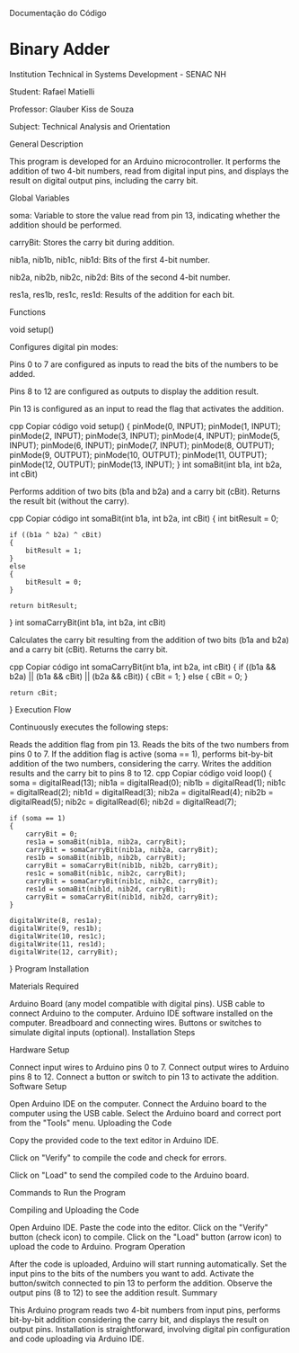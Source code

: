 Documentação do Código

# **__Binary Adder__**

Institution
Technical in Systems Development - SENAC NH

Student:
Rafael Matielli

Professor:
Glauber Kiss de Souza

Subject:
Technical Analysis and Orientation

General Description

This program is developed for an Arduino microcontroller. It performs the addition of two 4-bit numbers, read from digital input pins, and displays the result on digital output pins, including the carry bit.

Global Variables

soma: Variable to store the value read from pin 13, indicating whether the addition should be performed.

carryBit: Stores the carry bit during addition.

nib1a, nib1b, nib1c, nib1d: Bits of the first 4-bit number.

nib2a, nib2b, nib2c, nib2d: Bits of the second 4-bit number.

res1a, res1b, res1c, res1d: Results of the addition for each bit.

Functions

void setup()

Configures digital pin modes:

Pins 0 to 7 are configured as inputs to read the bits of the numbers to be added.

Pins 8 to 12 are configured as outputs to display the addition result.

Pin 13 is configured as an input to read the flag that activates the addition.

cpp
Copiar código
void setup()
{
    pinMode(0, INPUT);
    pinMode(1, INPUT);
    pinMode(2, INPUT);
    pinMode(3, INPUT);
    pinMode(4, INPUT);
    pinMode(5, INPUT);
    pinMode(6, INPUT);
    pinMode(7, INPUT);
    pinMode(8, OUTPUT);
    pinMode(9, OUTPUT);
    pinMode(10, OUTPUT);
    pinMode(11, OUTPUT);
    pinMode(12, OUTPUT);
    pinMode(13, INPUT);
}
int somaBit(int b1a, int b2a, int cBit)

Performs addition of two bits (b1a and b2a) and a carry bit (cBit). Returns the result bit (without the carry).

cpp
Copiar código
int somaBit(int b1a, int b2a, int cBit)
{
    int bitResult = 0;
    
    if ((b1a ^ b2a) ^ cBit)
    {
        bitResult = 1;
    }
    else
    {
        bitResult = 0;
    }
    
    return bitResult;
}
int somaCarryBit(int b1a, int b2a, int cBit)

Calculates the carry bit resulting from the addition of two bits (b1a and b2a) and a carry bit (cBit). Returns the carry bit.

cpp
Copiar código
int somaCarryBit(int b1a, int b2a, int cBit)
{
    if ((b1a && b2a) || (b1a && cBit) || (b2a && cBit))
    {
        cBit = 1;
    }
    else
    {
        cBit = 0;
    }
    
    return cBit;
}
Execution Flow

Continuously executes the following steps:

Reads the addition flag from pin 13.
Reads the bits of the two numbers from pins 0 to 7.
If the addition flag is active (soma == 1), performs bit-by-bit addition of the two numbers, considering the carry.
Writes the addition results and the carry bit to pins 8 to 12.
cpp
Copiar código
void loop()
{
    soma = digitalRead(13);
    nib1a = digitalRead(0);
    nib1b = digitalRead(1);
    nib1c = digitalRead(2);
    nib1d = digitalRead(3);
    nib2a = digitalRead(4);
    nib2b = digitalRead(5);
    nib2c = digitalRead(6);
    nib2d = digitalRead(7);
    
    if (soma == 1)
    {
        carryBit = 0;
        res1a = somaBit(nib1a, nib2a, carryBit);
        carryBit = somaCarryBit(nib1a, nib2a, carryBit);
        res1b = somaBit(nib1b, nib2b, carryBit);
        carryBit = somaCarryBit(nib1b, nib2b, carryBit);
        res1c = somaBit(nib1c, nib2c, carryBit);
        carryBit = somaCarryBit(nib1c, nib2c, carryBit);
        res1d = somaBit(nib1d, nib2d, carryBit);
        carryBit = somaCarryBit(nib1d, nib2d, carryBit);
    }
    
    digitalWrite(8, res1a);
    digitalWrite(9, res1b);
    digitalWrite(10, res1c);
    digitalWrite(11, res1d);
    digitalWrite(12, carryBit);
}
Program Installation

Materials Required

Arduino Board (any model compatible with digital pins).
USB cable to connect Arduino to the computer.
Arduino IDE software installed on the computer.
Breadboard and connecting wires.
Buttons or switches to simulate digital inputs (optional).
Installation Steps

Hardware Setup

Connect input wires to Arduino pins 0 to 7.
Connect output wires to Arduino pins 8 to 12.
Connect a button or switch to pin 13 to activate the addition.
Software Setup

Open Arduino IDE on the computer.
Connect the Arduino board to the computer using the USB cable.
Select the Arduino board and correct port from the "Tools" menu.
Uploading the Code

Copy the provided code to the text editor in Arduino IDE.

Click on "Verify" to compile the code and check for errors.

Click on "Load" to send the compiled code to the Arduino board.

Commands to Run the Program

Compiling and Uploading the Code

Open Arduino IDE.
Paste the code into the editor.
Click on the "Verify" button (check icon) to compile.
Click on the "Load" button (arrow icon) to upload the code to Arduino.
Program Operation

After the code is uploaded, Arduino will start running automatically.
Set the input pins to the bits of the numbers you want to add.
Activate the button/switch connected to pin 13 to perform the addition.
Observe the output pins (8 to 12) to see the addition result.
Summary

This Arduino program reads two 4-bit numbers from input pins, performs bit-by-bit addition considering the carry bit, and displays the result on output pins. Installation is straightforward, involving digital pin configuration and code uploading via Arduino IDE.







